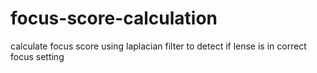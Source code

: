 # focus-score-calculation
calculate focus score using laplacian filter to detect if lense is in correct focus setting
